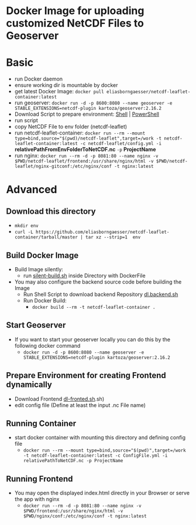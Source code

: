 # Docker Image for uploading customized NetCDF Files to Geoserver

# Basic
- run Docker daemon
- ensure working dir is mountable by docker
- get latest Docker Image: `docker pull eliasborngaesser/netcdf-leaflet-container:latest`
- run geoserver: `docker run -d -p 8600:8080 --name geoserver -e STABLE_EXTENSIONS=netcdf-plugin kartoza/geoserver:2.16.2`
- Download Script to prepare environment: [Shell](https://raw.githubusercontent.com/eliasborngaesser/netcdf-leaflet-container/develop/prepare-env.sh) | [PowerShell](https://raw.githubusercontent.com/eliasborngaesser/netcdf-leaflet-container/develop/prepare-env.ps1)
- run script
- copy NetCDF File to env folder (netcdf-leaflet)
- run netcdf-leaflet-container: `docker run --rm --mount type=bind,source="$(pwd)/netcdf-leaflet",target=/work -t netcdf-leaflet-container:latest -c netcdf-leaflet/config.yml -i ` **relativePathFromEnvFolderToNetCDF.nc** ` -p ` **ProjectName**
- run nginx: `docker run --rm -d -p 8081:80 --name nginx -v $PWD/netcdf-leaflet/frontend:/usr/share/nginx/html -v $PWD/netcdf-leaflet/nginx-gitconf:/etc/nginx/conf -t nginx:latest`

# Advanced

## Download this directory
- `mkdir env`
- `curl -L https://github.com/eliasborngaesser/netcdf-leaflet-container/tarball/master | tar xz --strip=1  env`
## Build Docker Image
- Build Image silently:
    - run [silent-build.sh](./utils/silent-build.sh) inside Directory with DockerFile
- You may also configure the backend source code before building the Image
    - Run Shell Script to download backend Repository [dl.backend.sh](./utils/dl-backend.sh)
    - Run Docker Build:
        - `docker build --rm -t netcdf-leaflet-container .`

## Start Geoserver
- If you want to start your geoserver locally you can do this by the following docker command
    - `docker run -d -p 8600:8080 --name geoserver -e STABLE_EXTENSIONS=netcdf-plugin kartoza/geoserver:2.16.2`

## Prepare Environment for creating Frontend dynamically
- Download Frontend [dl-fronted.sh](./utils/dl-frontend).sh)
- edit config file (Define at least the input .nc File name)

## Running Container
- start docker container with mounting this directory and defining config file
    - `docker run --rm --mount type=bind,source="$(pwd)",target=/work -t netcdf-leaflet-container:latest -c ConfigFile.yml -i relativePathToNetCDF.nc -p ProjectName`

## Running Frontend
- You may open the displayed index.html directly in your Browser or serve the app with nginx
    - `docker run --rm -d -p 8081:80 --name nginx -v $PWD/frontend:/usr/share/nginx/html -v $PWD/nginx/conf:/etc/nginx/conf -t nginx:latest`

